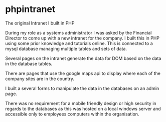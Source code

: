 # phpintranet
The original Intranet I built in PHP

During my role as a systems administrator I was asked by the Financial Director to come up with a new intranet for the company.
I built this in PHP using some prior knowledge and tutorials online. This is connected to a mysql database managing multiple tables and sets of data.

Several pages on the intranet generate the data for DOM based on the data in the database tables. 

There are pages that use the google maps api to display where each of the company sites are in the country.

I built a several forms to manipulate the data in the databases on an admin page.

There was no requirement for a mobile friendly design or high security in regards to the databases as this was hosted on a local windows server and accessible only to 
employees computers within the organisation.
